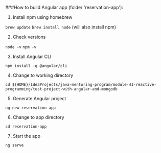 ###How to build Angular app (folder 'reservation-app'):

1. Install npm using homebrew

```brew update```
```brew install node```  (will also install npm)

2. Check versions

```node -v```
```npm -v```

3. Install Angular CLI

```npm install -g @angular/cli```

4. Change to working directory

```cd ${HOME}/IdeaProjects/java-mentoring-program/module-41-reactive-programming/test-project-with-angular-and-mongodb```

5. Generate Angular project

```ng new reservation-app```

6. Change to app directory

```cd reservation-app```

7. Start the app

```ng serve```